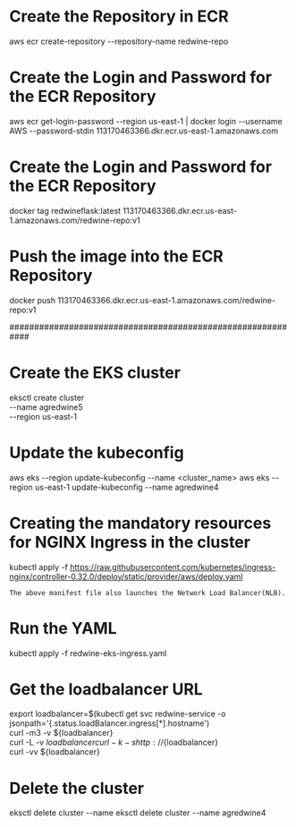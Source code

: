 # Create the Repository in ECR
aws ecr create-repository --repository-name redwine-repo 

# Create the Login and Password for the ECR Repository
aws ecr get-login-password --region us-east-1 | docker login --username AWS --password-stdin 113170463366.dkr.ecr.us-east-1.amazonaws.com

# Create the Login and Password for the ECR Repository
docker tag redwineflask:latest 113170463366.dkr.ecr.us-east-1.amazonaws.com/redwine-repo:v1

# Push the image into the  ECR Repository
docker push 113170463366.dkr.ecr.us-east-1.amazonaws.com/redwine-repo:v1

############################################################

# Create the EKS cluster
eksctl create cluster \
--name agredwine5 \
--region us-east-1 

# Update the kubeconfig
aws eks --region <region-code> update-kubeconfig --name <cluster_name>
aws eks --region us-east-1 update-kubeconfig --name agredwine4

# Creating the mandatory resources for NGINX Ingress in the cluster            
kubectl apply -f https://raw.githubusercontent.com/kubernetes/ingress-nginx/controller-0.32.0/deploy/static/provider/aws/deploy.yaml           

`The above manifest file also launches the Network Load Balancer(NLB).`      

# Run the YAML
kubectl apply -f redwine-eks-ingress.yaml

# Get the loadbalancer URL          
export loadbalancer=$(kubectl get svc redwine-service -o jsonpath='{.status.loadBalancer.ingress[*].hostname')           
curl -m3 -v ${loadbalancer}           
curl -L -v ${loadbalancer}        
curl -k -s http://${loadbalancer}         
curl -vv ${loadbalancer}      

# Delete the cluster
eksctl delete cluster --name <prod>
eksctl delete cluster --name agredwine4
